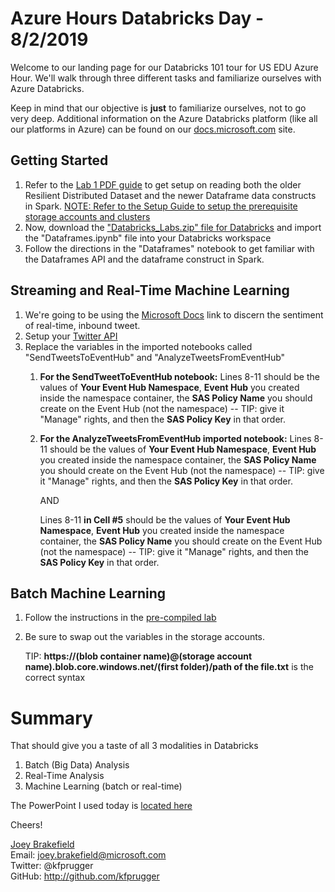 # Azure Hours Databricks Day - 8/2/2019
Welcome to our landing page for our Databricks 101 tour for US EDU Azure Hour. We'll walk through three different tasks and familiarize ourselves with Azure Databricks. 

Keep in mind that our objective is **just** to familiarize ourselves, not to go very deep. Additional information on the Azure Databricks platform (like all our platforms in Azure) can be found on our [docs.microsoft.com](https://docs.microsoft.com/en-us/azure/azure-databricks/) site.

## Getting Started
1. Refer to the [Lab 1 PDF guide](Databricks_Labs/Lab_1_Getting_Started_with_Spark.pdf) to get setup on reading both the older Resilient Distributed Dataset and the newer Dataframe data constructs in Spark. [NOTE: Refer to the Setup Guide to setup the prerequisite storage accounts and clusters](Databricks_Labs/Setup_Guide.pdf)
2. Now, download the ["Databricks_Labs.zip" file for Databricks](Databricks_Labs\Databricks_Labs.zip) and import the "Dataframes.ipynb" file into your Databricks workspace
3. Follow the directions in the "Dataframes" notebook to get familiar with the Dataframes API and the dataframe construct in Spark.


## Streaming and Real-Time Machine Learning
1. We're going to be using the [Microsoft Docs](https://docs.microsoft.com/en-us/azure/azure-databricks/databricks-sentiment-analysis-cognitive-services) link to discern the sentiment of real-time, inbound tweet.
2. Setup your [Twitter API](https://docs.microsoft.com/en-us/azure/azure-databricks/databricks-sentiment-analysis-cognitive-services#create-a-twitter-application)
3. Replace the variables in the imported notebooks called "SendTweetsToEventHub" and "AnalyzeTweetsFromEventHub"
   1. **For the SendTweetToEventHub notebook:** Lines 8-11 should be the values of **Your Event Hub Namespace**, **Event Hub** you created inside the namespace container, the **SAS Policy Name** you should create on the Event Hub (not the namespace) -- TIP: give it "Manage" rights, and then the **SAS Policy Key** in that order.
   2. **For the AnalyzeTweetsFromEventHub imported notebook:** Lines 8-11 should be the values of **Your Event Hub Namespace**, **Event Hub** you created inside the namespace container, the **SAS Policy Name** you should create on the Event Hub (not the namespace) -- TIP: give it "Manage" rights, and then the **SAS Policy Key** in that order.

        AND 

        Lines 8-11 __in Cell #5__ should be the values of **Your Event Hub Namespace**, **Event Hub** you created inside the namespace container, the **SAS Policy Name** you should create on the Event Hub (not the namespace) -- TIP: give it "Manage" rights, and then the **SAS Policy Key** in that order.
    

## Batch Machine Learning
1. Follow the instructions in the [pre-compiled lab](Databricks_Labs\Lab_4_Introduction_to_Machine_Learning.pdf)
2. Be sure to swap out the variables in the storage accounts. 

    TIP: **https://(blob container name)@(storage account name).blob.core.windows.net/(first folder)/path of the file.txt** is the correct syntax


# Summary
That should give you a taste of all 3 modalities in Databricks
1. Batch (Big Data) Analysis
2. Real-Time Analysis
3. Machine Learning (batch or real-time)


The PowerPoint I used today is [located here](Dbrix_intro.pptx)

Cheers!
<br>


[Joey Brakefield](https://linkedin.com/in/joeybrakefield)
<br>
Email: joey.brakefield@microsoft.com
<br> Twitter: @kfprugger <br>
GitHub: http://github.com/kfprugger